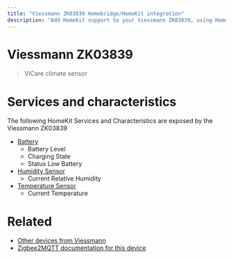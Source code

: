 ```yaml
---
title: "Viessmann ZK03839 Homebridge/HomeKit integration"
description: "Add HomeKit support to your Viessmann ZK03839, using Homebridge, Zigbee2MQTT and homebridge-z2m."
---
```

<!---
This file has been GENERATED using src/docgen/docgen.ts
DO NOT EDIT THIS FILE MANUALLY!
-->
# Viessmann ZK03839
> ViCare climate sensor


# Services and characteristics
The following HomeKit Services and Characteristics are exposed by
the Viessmann ZK03839

* [Battery](../../battery.md)
  * Battery Level
  * Charging State
  * Status Low Battery
* [Humidity Sensor](../../sensors.md)
  * Current Relative Humidity
* [Temperature Sensor](../../sensors.md)
  * Current Temperature


# Related
* [Other devices from Viessmann](../index.md#viessmann)
* [Zigbee2MQTT documentation for this device](https://www.zigbee2mqtt.io/devices/ZK03839.html)